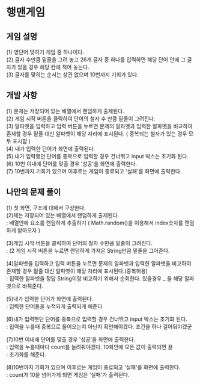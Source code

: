 
# 행맨게임

## 게임 설명
(1) 영단어 맞히기 게임 중 하나이다.<br/>
(2) 글자 수만큼 밑줄을 그려 놓고 26개 글자 중 하나를 입력하면 해당 단어 안에 그 글자가 있을 경우 해당 칸에 적어 놓는다.<br/>
(3) 글자를 맞히는 순서는 상관 없으며 10번까지 기회가 있다.<br/>

## 개발 사항
(1) 문제는 저장되어 있는 배열에서 랜덤하게 출제된다.<br/>
(2) 게임 시작 버튼을 클릭하여 단어의 철자 수 만큼 밑줄이 그려진다.<br/>
(3) 알파벳을 입력하고 입력 버튼을 누르면 문제의 알파벳과 입력한 알파벳을 비교하여 존재할 경우 밑줄 대신 알파벳이 해당 자리에 표시된다. ( 중복되는 철자가 있는 경우 모두 표시함 )<br/>
(4) 내가 입력한 단어가 화면에 출력된다.<br/>
(5) 내가 입력했던 단어를 중복으로 입력할 경우 건너뛰고 input 박스는 초기화 된다.<br/>
(6) 10번 이내에 단어를 맞출 경우 '성공'을 화면에 출력한다.<br/>
(7) 10번까지 기회가 있으며 이후로는 게임이 종료되고 '실패'를 화면에 출력한다.<br/>

## 나만의 문제 풀이
(1) 첫 화면, 구조에 대해서 구상한다.<br/>
(2)제는 저장되어 있는 배열에서 랜덤하게 출제된다.<br/>
	: 배열안에 요소를 랜덤하게 추출하기 ( Math.random()을 이용해서 index숫자를 랜덤하게 받아오자 )<br/>

(3)게임 시작 버튼을 클릭하여 단어의 철자 수만큼 밑줄이 그려진다.<br/>
	: (2 게임 시작 버튼을 누르면 랜덤하게 가져온 String만큼 밑줄을 그어준다.<br/>

(4)알파벳을 입력하고 입력 버튼을 누르면 문제의 알파벳과 입력한 알파벳을 비교하여 존재할 경우 밑줄 대신 알파벳이 해당 자리에 표시된다.(중복허용)<br/>
	: 입력한 알파벳을 정답 String이랑 비교하기 위해서 순회한다. 있을경우 _ 을 해당 알파벳으로 바꿔준다.<br/>

(5)내가 입력한 단어가 화면에 출력된다.<br/>
	: 입력한 단어들을 누적되게 출력되게 해준다<br/>

(6)내가 입력햇던 단어를 중복으로 입력할 경우 건너뛰고 input 박스는 초기화 된다.<br/>
	: 입력을 누를때 중복으로 들어오는지 아닌지 확인해야겠다. 조건을 하나 걸어둬야겠군<br/>
 
(7)10번 이내에 단어를 맞출 경우 '성공'을 화면에 출력한다.<br/>
	: 입력을 누를때마다 count를 늘려줘야겠다. 10회안에 모든 값이 출력되면 끝<br/>
	: 초기화를 해준다.<br/>
  
 (8)10번까지 기회가 있으며 이후로는 게임이 종료되고 '실패'를 화면에 출력한다.<br/>
	: count가 10을 넘어가게 되면 게임은 '실패'가 출력된다.<br/>
